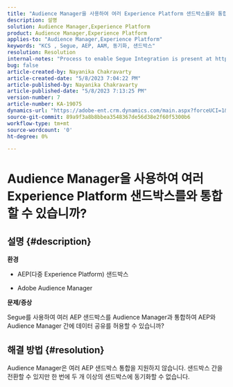 ```yaml
---
title: "Audience Manager을 사용하여 여러 Experience Platform 샌드박스를와 통합할 수 있습니까?"
description: 설명
solution: Audience Manager,Experience Platform
product: Audience Manager,Experience Platform
applies-to: "Audience Manager,Experience Platform"
keywords: "KCS , Segue, AEP, AAM, 동기화, 샌드박스"
resolution: Resolution
internal-notes: "Process to enable Segue Integration is present at https://wiki.corp.adobe.com/pages/viewpage.action?spaceKey=supportdelivery&title=AEP+Segments+not+Populating+in+AAM internal link."
bug: false
article-created-by: Nayanika Chakravarty
article-created-date: "5/8/2023 7:04:22 PM"
article-published-by: Nayanika Chakravarty
article-published-date: "5/8/2023 7:13:25 PM"
version-number: 7
article-number: KA-19075
dynamics-url: "https://adobe-ent.crm.dynamics.com/main.aspx?forceUCI=1&pagetype=entityrecord&etn=knowledgearticle&id=992fb121-d3ed-ed11-8849-6045bd006239"
source-git-commit: 89a9f3a8b8bbea3548367de56d38e2f60f5300b6
workflow-type: tm+mt
source-wordcount: '0'
ht-degree: 0%

---
```


# Audience Manager을 사용하여 여러 Experience Platform 샌드박스를와 통합할 수 있습니까?

## 설명 {#description}


<b>환경</b>

- AEP(다중 Experience Platform) 샌드박스

- Adobe Audience Manager

<b>문제/증상</b>

Segue를 사용하여 여러 AEP 샌드박스를 Audience Manager과 통합하여 AEP와 Audience Manager 간에 데이터 공유를 허용할 수 있습니까?


## 해결 방법 {#resolution}


Audience Manager은 여러 AEP 샌드박스 통합을 지원하지 않습니다. 샌드박스 간을 전환할 수 있지만 한 번에 두 개 이상의 샌드박스에 동기화할 수 없습니다.


